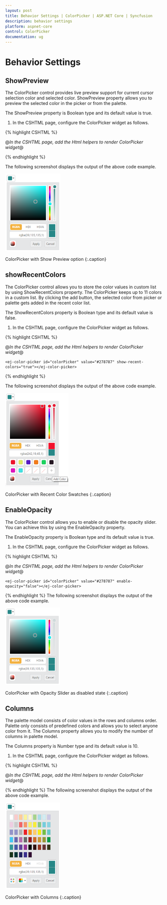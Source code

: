 ```yaml
---
layout: post
title: Behavior Settings | ColorPicker | ASP.NET Core | Syncfusion
description: behavior settings
platform: aspnet-core
control: ColorPicker
documentation: ug
---
```


# Behavior Settings

## ShowPreview

The ColorPicker control provides live preview support for current cursor selection color and selected color. ShowPreview property allows you to preview the selected color in the picker or from the palette.

The ShowPreview property is Boolean type and its default value is true.

1. In the CSHTML page, configure the ColorPicker widget as follows.



{% highlight CSHTML %}

@*In the CSHTML page, add the Html helpers to render ColorPicker widget*@

<ej-color-picker id="colorPicker" value="#278787" show-preview="true"></ej-color-picker>

{% endhighlight %}

The following screenshot displays the output of the above code example.

![](Behavior-Settings_images/Behavior-Settings_img1.png)

ColorPicker with Show Preview option
{:.caption}

## showRecentColors

The ColorPicker control allows you to store the color values in custom list by using ShowRecentColors property. The ColorPicker keeps up to 11 colors in a custom list.  By clicking the add button, the selected color from picker or palette gets added in the recent color list.  

The ShowRecentColors property is Boolean type and its default value is false.

1. In the CSHTML page, configure the ColorPicker widget as follows.

{% highlight CSHTML %}

@*In the CSHTML page, add the Html helpers to render ColorPicker widget*@

    <ej-color-picker id="colorPicker" value="#278787" show-recent-colors="true"></ej-color-picker>

{% endhighlight  %}

The following screenshot displays the output of the above code example.

![](Behavior-Settings_images/Behavior-Settings_img2.png)

ColorPicker with Recent Color Swatches
{:.caption}

## EnableOpacity

The ColorPicker control allows you to enable or disable the opacity slider. You can achieve this by using the EnableOpacity property. 

The EnableOpacity property is Boolean type and its default value is true.

1. In the CSHTML page, configure the ColorPicker widget as follows.


{% highlight CSHTML %}


@*In the CSHTML page, add the Html helpers to render ColorPicker widget*@

    <ej-color-picker id="colorPicker" value="#278787" enable-opacity="false"></ej-color-picker>


{% endhighlight  %}
The following screenshot displays the output of the above code example.

![](Behavior-Settings_images/Behavior-Settings_img3.png)

ColorPicker with Opacity Slider as disabled state
{:.caption}

## Columns

The palette model consists of color values in the rows and columns order. Palette only consists of predefined colors and allows you to select anyone color from it. The Columns property allows you to modify the number of columns in palette model. 

The Columns property is Number type and its default value is 10.

1. In the CSHTML page, configure the ColorPicker widget as follows.


{% highlight CSHTML %}


@*In the CSHTML page, add the Html helpers to render ColorPicker widget*@

  <ej-color-picker id="colorPicker" value="#278787" columns="9"></ej-color-picker>


{% endhighlight  %}
The following screenshot displays the output of the above code example.

![](Behavior-Settings_images/Behavior-Settings_img4.png)

ColorPicker with Columns
{:.caption}
